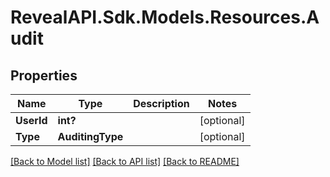 # RevealAPI.Sdk.Models.Resources.Audit
## Properties

Name | Type | Description | Notes
------------ | ------------- | ------------- | -------------
**UserId** | **int?** |  | [optional] 
**Type** | **AuditingType** |  | [optional] 

[[Back to Model list]](../README.md#documentation-for-models) [[Back to API list]](../README.md#documentation-for-api-endpoints) [[Back to README]](../README.md)

